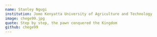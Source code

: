 ```yaml
---
name: Stanley Ngugi
institution: Jomo Kenyatta University of Agriculture and Technology
image: chege99.jpg
quote: Step by step, the pawn conquered the Kingdom
github: chege99
---
```

